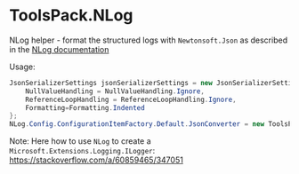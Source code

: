 # ToolsPack.NLog

NLog helper - format the structured logs with `Newtonsoft.Json` as described in the [NLog documentation](https://github.com/NLog/NLog/wiki/How-to-use-structured-logging)

Usage:

```csharp
JsonSerializerSettings jsonSerializerSettings = new JsonSerializerSettings { 
    NullValueHandling = NullValueHandling.Ignore, 
    ReferenceLoopHandling = ReferenceLoopHandling.Ignore, 
    Formatting=Formatting.Indented 
};
NLog.Config.ConfigurationItemFactory.Default.JsonConverter = new ToolsPack.NLog.JsonNetSerializer(jsonSerializerSettings);
```

Note: Here how to use `NLog` to create a `Microsoft.Extensions.Logging.ILogger`: https://stackoverflow.com/a/60859465/347051